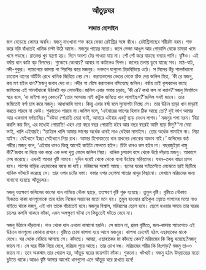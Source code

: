 <div align=center><h2 align=center>আঁতুড়ঘর</h4><h3 align=center>সাদাত হোসাইন</h3>
</div>

জল বেড়েছে কোমর অবধি। মজনু নাওখানা শক্ত করে ভেজা রেইন্ট্রির সঙ্গে বাঁধে। রেইন্ট্রিগাছের শরীরটা নরম। শক্ত করে দড়ি বাঁধতেই খানিক চল্টা উঠে আসে। মজনুর পায়ের মতো। জলে ভেজা আঙুল আর গোড়ালি থেকে চামড়া খসে খসে পড়ছে। রাতভর খুব যন্ত্রণা হয়। দিনে অবশ্য টের পাওয়া যায় না। শোঁ শোঁ করে বাড়ছে বন্যার পানি। বৃষ্টিও। এই বর্ষায় ধান কাটা বড় বিপদের। শুকোবে কোথায়? আবার না কাটলেও বিপদ। জলের তলায় ডুবে যাচ্ছে সব। মাঠ-ঘাট, নদী-পুকুর। প্যাচপেচে কাদায় পা শিরশির করে মজনুর। দগদগে ঘাগুলো চিড়বিড়িয়ে ওঠে। স মিলের উঁচু শানবাঁধানো চাতালে ধানের আঁটিটা রেখে খানিক জিরিয়ে নেয় সে। করাতকলের ভেতর থেকে হাঁক দেয় জলিল মিয়া, ‘কী রে মজনু, কয় মণ হইল ধান?’মজনু জবাব দেয় না। নদীর গা ঘেঁষে করাতকল বসিয়েছে জলিল। বর্ষায় তাই কৃষকদের কাছে জলিলের এই শানবাঁধানো উঠানটা বড় লোভনীয়।জলিল এবার গলায় চড়ায়, ‘কী রে? কথা কস না ক্যান?’মজনু মিনমিনে স্বরে বলে, ‘না মাইপা কমু কেমনে?’‘তোর আন্দাজ নাই কট্টুক জমিতে ধান লাগাইছস?’জলিল সবই জানে। তার জমিতেই বর্গা চাষ করে মজনু। আধাআধি ভাগ। কিন্তু এবার বর্ষা বলে সুযোগটা নিচ্ছে সে। তার উঠান ছাড়া ধান মাড়াই করতে পারবে না কেউ। শুকাতেও পারবে না।জলিল বলে, ‘এইবারের ভাগের হিসাব ঠিক আছে তো? দুই ভাগ আমার আর একভাগ বর্গাচাষির।’‘বউডা পোয়াতি মেয়া ভাই, আমারে এইবার একটু ছাড় দেওন লাগব।’ মজনুর গলা নরম।‘বিয়া করলি কয় দিন, এর মধ্যেই পোয়াতি! এহন তো বছর বছর পোয়াতি হইব আর বছর বছরই আমি ছাড় দিমু?’‘না মেয়া ভাই, খালি এইবারই।’‘তাইলে খালি আমার ভাগের অর্ধেক ধানই নাও থেইকা নামাইস। তোর অর্ধেক নামাইস না। নিয়া যাইস। যেইখানে ইচ্ছা সেইখানে নিয়া রাখ। আমার হিসাবমতো ধান রাখনের লোকের অভাব নাই।’ জলিলের কণ্ঠ গম্ভীর।মজনু বলে, ‘এইবার ধানও কিন্তু আগেই কাইটা ফেলতে হইল। চিটা ধানও কম হইব না। বছরজুইড়া খামু কী?’জবাব না দিয়ে থক করে এক দলা থুতু ফেলে জলিল মিয়া। খানিক চুপচাপ বসে থেকে উঠে দাঁড়ায় মজনু। আকাশে মেঘ করেছে। এখনই আবার বৃষ্টি নামবে। দুদিন ধরেই থেকে থেকে ব্যথা উঠেছে মরিয়মের। যখন–তখন বাচ্চা প্রসব হবে। পাশের বাড়ির এছাহাকের বয়স্ক মা দাই। মরিয়মের সঙ্গেই আছে। ছনের ঘরের স্যাঁতসেঁতে মেঝেতে ছাই ছিটিয়ে খানিক খটখটে করেছে সে। তার ওপর চটের বস্তা। বস্তার ওপর হোগলা পাতার মাদুর বিছানো। সেখানে মরিয়মের জন্য বানানো হয়েছে আঁতুড়ঘর।

মজনু যতক্ষণে জলিলের ভাগের ধান নামিয়ে নৌকা ছাড়ে, ততক্ষণে বৃষ্টি শুরু হয়েছে। তুমুল বৃষ্টি। বৃষ্টিতে নৌকায় ভিজতে থাকা ধানগুলোকে তার হঠাৎ নিজের সন্তানের মতো মনে হয়। তুমুল হাওয়ার প্রতিকূল স্রোতে পাগলের মতো নাও বাইতে থাকে মজনু, এই ধান তাকে বাঁচাতেই হবে।মজনুর বিশ্বাস, মরিয়মের ছেলে হবে। ছেলে হওয়ার সময়ে তার ঘরের চালের কলসি থাকবে ফাঁকা, এমন অলক্ষুণে ঘটনা সে কিছুতেই ঘটতে দেবে না।

মজনু উঠানে দাঁড়ানো। নাও থেকে ধান এখনো নামানো হয়নি। সে জানে না, প্রবল বৃষ্টিতে, জল-কাদায় প্যাচপেচে এই উঠানে ধানগুলো কোথায় রাখবে। বৃষ্টিতে চোখ ঝাপসা হয়ে আসে মজনুর। ঝাপসা চোখেই হঠাৎ এছাহাকের মাকে দেখে। ঘর থেকে বেরিয়ে আসছে সে। কাঁদছে। আচ্ছা, এছাহাকের মা কাঁদছে কেন? মরিয়মের কি কিছু হয়েছে?মজনু জানে না। সে ঘরে উঁকি দিয়ে দেখে, মরিয়ম শুয়ে আছে। তার চোখ বন্ধ। মরিয়মের শরীর কি নিঃসাড়? মজনু তা–ও জানে না। তবে অকস্মাৎ তার খেয়াল হয়, আঁতুড় ঘরের জায়গাটা ফাঁকা। শুকনো। খটখটে। মজনু হঠাৎ উদ্​ভ্রান্তের মতো ছুটতে থাকে।আরও বৃষ্টি আসার আগেই ধানগুলো এনে আঁতুড় ঘরে রাখতে হবে!

